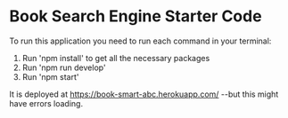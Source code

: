 # Book Search Engine Starter Code
To run this application you need to run each command in your terminal:
1. Run 'npm install' to get all the necessary packages
2. Run 'npm run develop'
3. Run 'npm start'

It is deployed at https://book-smart-abc.herokuapp.com/ --but this might have errors loading. 